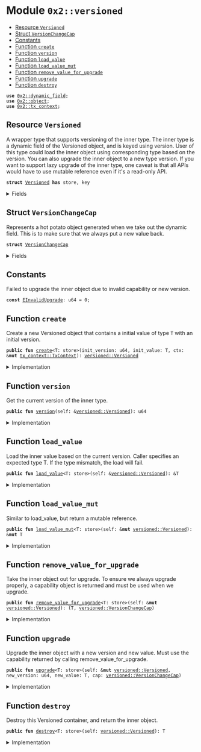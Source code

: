 
<a name="0x2_versioned"></a>

# Module `0x2::versioned`



-  [Resource `Versioned`](#0x2_versioned_Versioned)
-  [Struct `VersionChangeCap`](#0x2_versioned_VersionChangeCap)
-  [Constants](#@Constants_0)
-  [Function `create`](#0x2_versioned_create)
-  [Function `version`](#0x2_versioned_version)
-  [Function `load_value`](#0x2_versioned_load_value)
-  [Function `load_value_mut`](#0x2_versioned_load_value_mut)
-  [Function `remove_value_for_upgrade`](#0x2_versioned_remove_value_for_upgrade)
-  [Function `upgrade`](#0x2_versioned_upgrade)
-  [Function `destroy`](#0x2_versioned_destroy)


<pre><code><b>use</b> <a href="dynamic_field.md#0x2_dynamic_field">0x2::dynamic_field</a>;
<b>use</b> <a href="object.md#0x2_object">0x2::object</a>;
<b>use</b> <a href="tx_context.md#0x2_tx_context">0x2::tx_context</a>;
</code></pre>



<a name="0x2_versioned_Versioned"></a>

## Resource `Versioned`

A wrapper type that supports versioning of the inner type.
The inner type is a dynamic field of the Versioned object, and is keyed using version.
User of this type could load the inner object using corresponding type based on the version.
You can also upgrade the inner object to a new type version.
If you want to support lazy upgrade of the inner type, one caveat is that all APIs would have
to use mutable reference even if it's a read-only API.


<pre><code><b>struct</b> <a href="versioned.md#0x2_versioned_Versioned">Versioned</a> <b>has</b> store, key
</code></pre>



<details>
<summary>Fields</summary>


<dl>
<dt>
<code>id: <a href="object.md#0x2_object_UID">object::UID</a></code>
</dt>
<dd>

</dd>
<dt>
<code>version: u64</code>
</dt>
<dd>

</dd>
</dl>


</details>

<a name="0x2_versioned_VersionChangeCap"></a>

## Struct `VersionChangeCap`

Represents a hot potato object generated when we take out the dynamic field.
This is to make sure that we always put a new value back.


<pre><code><b>struct</b> <a href="versioned.md#0x2_versioned_VersionChangeCap">VersionChangeCap</a>
</code></pre>



<details>
<summary>Fields</summary>


<dl>
<dt>
<code>versioned_id: <a href="object.md#0x2_object_ID">object::ID</a></code>
</dt>
<dd>

</dd>
<dt>
<code>old_version: u64</code>
</dt>
<dd>

</dd>
</dl>


</details>

<a name="@Constants_0"></a>

## Constants


<a name="0x2_versioned_EInvalidUpgrade"></a>

Failed to upgrade the inner object due to invalid capability or new version.


<pre><code><b>const</b> <a href="versioned.md#0x2_versioned_EInvalidUpgrade">EInvalidUpgrade</a>: u64 = 0;
</code></pre>



<a name="0x2_versioned_create"></a>

## Function `create`

Create a new Versioned object that contains a initial value of type <code>T</code> with an initial version.


<pre><code><b>public</b> <b>fun</b> <a href="versioned.md#0x2_versioned_create">create</a>&lt;T: store&gt;(init_version: u64, init_value: T, ctx: &<b>mut</b> <a href="tx_context.md#0x2_tx_context_TxContext">tx_context::TxContext</a>): <a href="versioned.md#0x2_versioned_Versioned">versioned::Versioned</a>
</code></pre>



<details>
<summary>Implementation</summary>


<pre><code><b>public</b> <b>fun</b> <a href="versioned.md#0x2_versioned_create">create</a>&lt;T: store&gt;(init_version: u64, init_value: T, ctx: &<b>mut</b> TxContext): <a href="versioned.md#0x2_versioned_Versioned">Versioned</a> {
    <b>let</b> self = <a href="versioned.md#0x2_versioned_Versioned">Versioned</a> {
        id: <a href="object.md#0x2_object_new">object::new</a>(ctx),
        version: init_version,
    };
    <a href="dynamic_field.md#0x2_dynamic_field_add">dynamic_field::add</a>(&<b>mut</b> self.id, init_version, init_value);
    self
}
</code></pre>



</details>

<a name="0x2_versioned_version"></a>

## Function `version`

Get the current version of the inner type.


<pre><code><b>public</b> <b>fun</b> <a href="versioned.md#0x2_versioned_version">version</a>(self: &<a href="versioned.md#0x2_versioned_Versioned">versioned::Versioned</a>): u64
</code></pre>



<details>
<summary>Implementation</summary>


<pre><code><b>public</b> <b>fun</b> <a href="versioned.md#0x2_versioned_version">version</a>(self: &<a href="versioned.md#0x2_versioned_Versioned">Versioned</a>): u64 {
    self.version
}
</code></pre>



</details>

<a name="0x2_versioned_load_value"></a>

## Function `load_value`

Load the inner value based on the current version. Caller specifies an expected type T.
If the type mismatch, the load will fail.


<pre><code><b>public</b> <b>fun</b> <a href="versioned.md#0x2_versioned_load_value">load_value</a>&lt;T: store&gt;(self: &<a href="versioned.md#0x2_versioned_Versioned">versioned::Versioned</a>): &T
</code></pre>



<details>
<summary>Implementation</summary>


<pre><code><b>public</b> <b>fun</b> <a href="versioned.md#0x2_versioned_load_value">load_value</a>&lt;T: store&gt;(self: &<a href="versioned.md#0x2_versioned_Versioned">Versioned</a>): &T {
    <a href="dynamic_field.md#0x2_dynamic_field_borrow">dynamic_field::borrow</a>(&self.id, self.version)
}
</code></pre>



</details>

<a name="0x2_versioned_load_value_mut"></a>

## Function `load_value_mut`

Similar to load_value, but return a mutable reference.


<pre><code><b>public</b> <b>fun</b> <a href="versioned.md#0x2_versioned_load_value_mut">load_value_mut</a>&lt;T: store&gt;(self: &<b>mut</b> <a href="versioned.md#0x2_versioned_Versioned">versioned::Versioned</a>): &<b>mut</b> T
</code></pre>



<details>
<summary>Implementation</summary>


<pre><code><b>public</b> <b>fun</b> <a href="versioned.md#0x2_versioned_load_value_mut">load_value_mut</a>&lt;T: store&gt;(self: &<b>mut</b> <a href="versioned.md#0x2_versioned_Versioned">Versioned</a>): &<b>mut</b> T {
    <b>let</b> result = <a href="dynamic_field.md#0x2_dynamic_field_borrow_mut">dynamic_field::borrow_mut</a>(&<b>mut</b> self.id, self.version);
    result
}
</code></pre>



</details>

<a name="0x2_versioned_remove_value_for_upgrade"></a>

## Function `remove_value_for_upgrade`

Take the inner object out for upgrade. To ensure we always upgrade properly, a capability object is returned
and must be used when we upgrade.


<pre><code><b>public</b> <b>fun</b> <a href="versioned.md#0x2_versioned_remove_value_for_upgrade">remove_value_for_upgrade</a>&lt;T: store&gt;(self: &<b>mut</b> <a href="versioned.md#0x2_versioned_Versioned">versioned::Versioned</a>): (T, <a href="versioned.md#0x2_versioned_VersionChangeCap">versioned::VersionChangeCap</a>)
</code></pre>



<details>
<summary>Implementation</summary>


<pre><code><b>public</b> <b>fun</b> <a href="versioned.md#0x2_versioned_remove_value_for_upgrade">remove_value_for_upgrade</a>&lt;T: store&gt;(self: &<b>mut</b> <a href="versioned.md#0x2_versioned_Versioned">Versioned</a>): (T, <a href="versioned.md#0x2_versioned_VersionChangeCap">VersionChangeCap</a>) {
    (
        <a href="dynamic_field.md#0x2_dynamic_field_remove">dynamic_field::remove</a>(&<b>mut</b> self.id, self.version),
        <a href="versioned.md#0x2_versioned_VersionChangeCap">VersionChangeCap</a> {
            versioned_id: <a href="object.md#0x2_object_id">object::id</a>(self),
            old_version: self.version,
        }
    )
}
</code></pre>



</details>

<a name="0x2_versioned_upgrade"></a>

## Function `upgrade`

Upgrade the inner object with a new version and new value. Must use the capability returned
by calling remove_value_for_upgrade.


<pre><code><b>public</b> <b>fun</b> <a href="versioned.md#0x2_versioned_upgrade">upgrade</a>&lt;T: store&gt;(self: &<b>mut</b> <a href="versioned.md#0x2_versioned_Versioned">versioned::Versioned</a>, new_version: u64, new_value: T, cap: <a href="versioned.md#0x2_versioned_VersionChangeCap">versioned::VersionChangeCap</a>)
</code></pre>



<details>
<summary>Implementation</summary>


<pre><code><b>public</b> <b>fun</b> <a href="versioned.md#0x2_versioned_upgrade">upgrade</a>&lt;T: store&gt;(self: &<b>mut</b> <a href="versioned.md#0x2_versioned_Versioned">Versioned</a>, new_version: u64, new_value: T, cap: <a href="versioned.md#0x2_versioned_VersionChangeCap">VersionChangeCap</a>) {
    <b>let</b> <a href="versioned.md#0x2_versioned_VersionChangeCap">VersionChangeCap</a> { versioned_id, old_version } = cap;
    <b>assert</b>!(versioned_id == <a href="object.md#0x2_object_id">object::id</a>(self), <a href="versioned.md#0x2_versioned_EInvalidUpgrade">EInvalidUpgrade</a>);
    <b>assert</b>!(old_version &lt; new_version, <a href="versioned.md#0x2_versioned_EInvalidUpgrade">EInvalidUpgrade</a>);
    <a href="dynamic_field.md#0x2_dynamic_field_add">dynamic_field::add</a>(&<b>mut</b> self.id, new_version, new_value);
    self.version = new_version;
}
</code></pre>



</details>

<a name="0x2_versioned_destroy"></a>

## Function `destroy`

Destroy this Versioned container, and return the inner object.


<pre><code><b>public</b> <b>fun</b> <a href="versioned.md#0x2_versioned_destroy">destroy</a>&lt;T: store&gt;(self: <a href="versioned.md#0x2_versioned_Versioned">versioned::Versioned</a>): T
</code></pre>



<details>
<summary>Implementation</summary>


<pre><code><b>public</b> <b>fun</b> <a href="versioned.md#0x2_versioned_destroy">destroy</a>&lt;T: store&gt;(self: <a href="versioned.md#0x2_versioned_Versioned">Versioned</a>): T {
    <b>let</b> <a href="versioned.md#0x2_versioned_Versioned">Versioned</a> { id, version } = self;
    <b>let</b> ret = <a href="dynamic_field.md#0x2_dynamic_field_remove">dynamic_field::remove</a>(&<b>mut</b> id, version);
    <a href="object.md#0x2_object_delete">object::delete</a>(id);
    ret
}
</code></pre>



</details>
